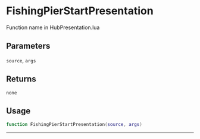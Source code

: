 # FishingPierStartPresentation
Function name in HubPresentation.lua
## Parameters
`source`, `args`
## Returns
`none`
## Usage
```lua
function FishingPierStartPresentation(source, args)
```
---
